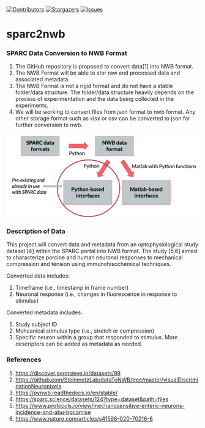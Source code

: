 [![Contributors][contributors-shield]][contributors-url]
[![Stargazers][stars-shield]][stars-url]
[![Issues][issues-shield]][issues-url]

# sparc2nwb

### SPARC Data Conversion to NWB Format
1. The GitHub repository is proposed to convert data[1] into NWB format.
2. The NWB Format will be able to stor raw and processed data and associated metadata.
3. The NWB Format is not a rigid format and do not have a stable folder/data structure. The folder/data structure heavily depends on the process of experimentation and the data being collected in the experiments.
4. We will be working to convert files from json format to nwb format. Any other storage format such as xlsx or csv can be converted to json for further conversion to nwb.

![](images/workflow.png)

### Description of Data
This project will convert data and metadata from an optophysiological study dataset [4] within the SPARC portal into NWB format. The study [5,6] aimed to characterize porcine and human neuronal responses to mechanical compression and tension using immunohisochemical techniques.

Converted data includes: 
1. Timeframe (i.e., timestamp in frame number)
2. Neuronal response (i.e., changes in fluorescence in response to stimulus)

Converted metadata includes: 
1. Study subject ID
2. Mehcanical stimulus type (i.e., stretch or compression)
3. Specific neuron within a group that responded to stimulus. More descriptors can be added as metadata as needed.

### References
1. https://discover.pennsieve.io/datasets/99
2. https://github.com/SteinmetzLab/dataToNWB/tree/master/visualDiscriminationNeuropixels
3. https://pynwb.readthedocs.io/en/stable/
4. https://sparc.science/datasets/124?type=dataset&path=files
5. https://www.protocols.io/view/mechanosensitive-enteric-neurons-incidence-and-abu-bpcamise
6. https://www.nature.com/articles/s41598-020-70216-6


[contributors-shield]: https://img.shields.io/github/contributors/SPARC-FAIR-Codeathon/sparc2nwb.svg?style=flat-square
[contributors-url]: https://github.com/SPARC-FAIR-Codeathon/sparc2nwb/graphs/contributors
[stars-shield]: https://img.shields.io/github/stars/SPARC-FAIR-Codeathon/sparc2nwb.svg?style=flat-square
[stars-url]: https://github.com/SPARC-FAIR-Codeathon/sparc2nwb/stargazers
[issues-shield]: https://img.shields.io/github/issues/SPARC-FAIR-Codeathon/sparc2nwb.svg?style=flat-square
[issues-url]: https://github.com/SPARC-FAIR-Codeathon/sparc2nwb/issues

